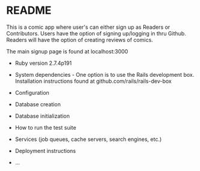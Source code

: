 # README

This is a comic app where user's can either sign up as Readers or Contributors. Users have the option of signing up/logging in thru Github. Readers will have the option of creating reviews of comics.

The main signup page is found at localhost:3000

* Ruby version 2.7.4p191

* System dependencies - One option is to use the Rails development box. Installation instructions found at github.com/rails/rails-dev-box

* Configuration

* Database creation

* Database initialization

* How to run the test suite

* Services (job queues, cache servers, search engines, etc.)

* Deployment instructions

* ...

